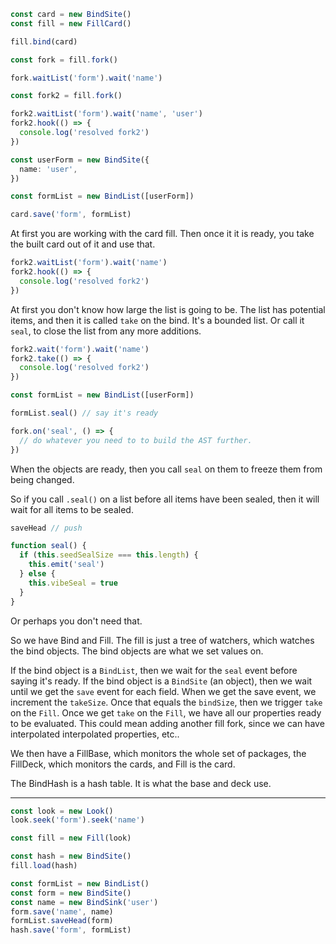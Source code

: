 ```ts
const card = new BindSite()
const fill = new FillCard()

fill.bind(card)

const fork = fill.fork()

fork.waitList('form').wait('name')

const fork2 = fill.fork()

fork2.waitList('form').wait('name', 'user')
fork2.hook(() => {
  console.log('resolved fork2')
})

const userForm = new BindSite({
  name: 'user',
})

const formList = new BindList([userForm])

card.save('form', formList)
```

At first you are working with the card fill. Then once it it is ready,
you take the built card out of it and use that.

```ts
fork2.waitList('form').wait('name')
fork2.hook(() => {
  console.log('resolved fork2')
})
```

At first you don't know how large the list is going to be. The list has
potential items, and then it is called `take` on the bind. It's a
bounded list. Or call it `seal`, to close the list from any more
additions.

```ts
fork2.wait('form').wait('name')
fork2.take(() => {
  console.log('resolved fork2')
})

const formList = new BindList([userForm])

formList.seal() // say it's ready
```

```ts
fork.on('seal', () => {
  // do whatever you need to to build the AST further.
})
```

When the objects are ready, then you call `seal` on them to freeze them
from being changed.

So if you call `.seal()` on a list before all items have been sealed,
then it will wait for all items to be sealed.

```ts
saveHead // push

function seal() {
  if (this.seedSealSize === this.length) {
    this.emit('seal')
  } else {
    this.vibeSeal = true
  }
}
```

Or perhaps you don't need that.

So we have Bind and Fill. The fill is just a tree of watchers, which
watches the bind objects. The bind objects are what we set values on.

If the bind object is a `BindList`, then we wait for the `seal` event
before saying it's ready. If the bind object is a `BindSite` (an
object), then we wait until we get the `save` event for each field. When
we get the save event, we increment the `takeSize`. Once that equals the
`bindSize`, then we trigger `take` on the `Fill`. Once we get `take` on
the `Fill`, we have all our properties ready to be evaluated. This could
mean adding another fill fork, since we can have interpolated
interpolated properties, etc..

We then have a FillBase, which monitors the whole set of packages, the
FillDeck, which monitors the cards, and Fill is the card.

The BindHash is a hash table. It is what the base and deck use.

---

```ts
const look = new Look()
look.seek('form').seek('name')

const fill = new Fill(look)

const hash = new BindSite()
fill.load(hash)

const formList = new BindList()
const form = new BindSite()
const name = new BindSink('user')
form.save('name', name)
formList.saveHead(form)
hash.save('form', formList)
```
